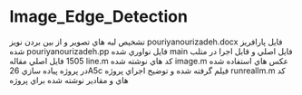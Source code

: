 # Image_Edge_Detection
تشخيص لبه هاي تصوير و از بين بردن نويز
 pouriyanourizadeh.docx
 فايل پارافريز شده
 pouriyanourizadeh.pp
 فايل نواوري شده
main
فايل اصلي و قابل اجرا در متلب
1505
فايل اصلي مقاله
line.m
كد هاي نوشته شده 
image.m
عكس هاي استفاده شده در پروژه پياده سازي
26A5c
فيلم گرفته شده و توضيح اجراي پروژه
runreallm.m
كد هاي و مقادير نوشته شده براي پروژه
